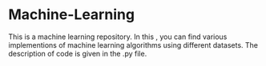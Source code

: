 # Machine-Learning

This is a machine learning repository. In this , you can find various implementions of machine learning algorithms using different datasets. The description of code is given in the .py file.
